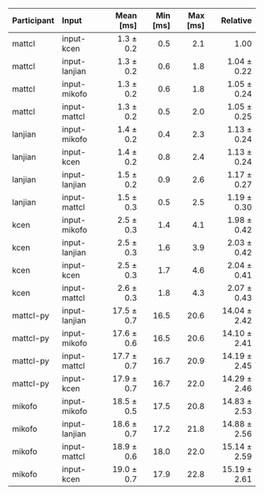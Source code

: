 | Participant | Input | Mean [ms] | Min [ms] | Max [ms] | Relative |
|:---|:---|---:|---:|---:|---:|
| mattcl | input-kcen | 1.3 ± 0.2 | 0.5 | 2.1 | 1.00 |
| mattcl | input-lanjian | 1.3 ± 0.2 | 0.6 | 1.8 | 1.04 ± 0.22 |
| mattcl | input-mikofo | 1.3 ± 0.2 | 0.6 | 1.8 | 1.05 ± 0.24 |
| mattcl | input-mattcl | 1.3 ± 0.2 | 0.5 | 2.0 | 1.05 ± 0.25 |
| lanjian | input-mikofo | 1.4 ± 0.2 | 0.4 | 2.3 | 1.13 ± 0.24 |
| lanjian | input-kcen | 1.4 ± 0.2 | 0.8 | 2.4 | 1.13 ± 0.24 |
| lanjian | input-lanjian | 1.5 ± 0.2 | 0.9 | 2.6 | 1.17 ± 0.27 |
| lanjian | input-mattcl | 1.5 ± 0.3 | 0.5 | 2.5 | 1.19 ± 0.30 |
| kcen | input-mikofo | 2.5 ± 0.3 | 1.4 | 4.1 | 1.98 ± 0.42 |
| kcen | input-lanjian | 2.5 ± 0.3 | 1.6 | 3.9 | 2.03 ± 0.42 |
| kcen | input-kcen | 2.5 ± 0.3 | 1.7 | 4.6 | 2.04 ± 0.41 |
| kcen | input-mattcl | 2.6 ± 0.3 | 1.8 | 4.3 | 2.07 ± 0.43 |
| mattcl-py | input-lanjian | 17.5 ± 0.7 | 16.5 | 20.6 | 14.04 ± 2.42 |
| mattcl-py | input-mikofo | 17.6 ± 0.6 | 16.5 | 20.6 | 14.10 ± 2.41 |
| mattcl-py | input-mattcl | 17.7 ± 0.7 | 16.7 | 20.9 | 14.19 ± 2.45 |
| mattcl-py | input-kcen | 17.9 ± 0.7 | 16.7 | 22.0 | 14.29 ± 2.46 |
| mikofo | input-mikofo | 18.5 ± 0.5 | 17.5 | 20.8 | 14.83 ± 2.53 |
| mikofo | input-lanjian | 18.6 ± 0.7 | 17.2 | 21.8 | 14.88 ± 2.56 |
| mikofo | input-mattcl | 18.9 ± 0.6 | 18.0 | 22.0 | 15.14 ± 2.59 |
| mikofo | input-kcen | 19.0 ± 0.7 | 17.9 | 22.8 | 15.19 ± 2.61 |
